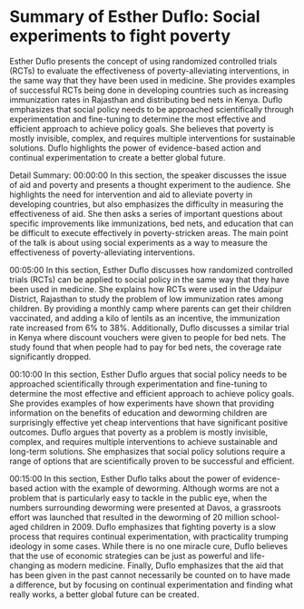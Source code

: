 # Summary of Esther Duflo: Social experiments to fight poverty

Esther Duflo presents the concept of using randomized controlled trials (RCTs) to evaluate the effectiveness of poverty-alleviating interventions, in the same way that they have been used in medicine. She provides examples of successful RCTs being done in developing countries such as increasing immunization rates in Rajasthan and distributing bed nets in Kenya. Duflo emphasizes that social policy needs to be approached scientifically through experimentation and fine-tuning to determine the most effective and efficient approach to achieve policy goals. She believes that poverty is mostly invisible, complex, and requires multiple interventions for sustainable solutions. Duflo highlights the power of evidence-based action and continual experimentation to create a better global future.

Detail Summary: 
00:00:00
In this section, the speaker discusses the issue of aid and poverty and presents a thought experiment to the audience. She highlights the need for intervention and aid to alleviate poverty in developing countries, but also emphasizes the difficulty in measuring the effectiveness of aid. She then asks a series of important questions about specific improvements like immunizations, bed nets, and education that can be difficult to execute effectively in poverty-stricken areas. The main point of the talk is about using social experiments as a way to measure the effectiveness of poverty-alleviating interventions.

00:05:00
In this section, Esther Duflo discusses how randomized controlled trials (RCTs) can be applied to social policy in the same way that they have been used in medicine. She explains how RCTs were used in the Udaipur District, Rajasthan to study the problem of low immunization rates among children. By providing a monthly camp where parents can get their children vaccinated, and adding a kilo of lentils as an incentive, the immunization rate increased from 6% to 38%. Additionally, Duflo discusses a similar trial in Kenya where discount vouchers were given to people for bed nets. The study found that when people had to pay for bed nets, the coverage rate significantly dropped.

00:10:00
In this section, Esther Duflo argues that social policy needs to be approached scientifically through experimentation and fine-tuning to determine the most effective and efficient approach to achieve policy goals. She provides examples of how experiments have shown that providing information on the benefits of education and deworming children are surprisingly effective yet cheap interventions that have significant positive outcomes. Duflo argues that poverty as a problem is mostly invisible, complex, and requires multiple interventions to achieve sustainable and long-term solutions. She emphasizes that social policy solutions require a range of options that are scientifically proven to be successful and efficient.

00:15:00
In this section, Esther Duflo talks about the power of evidence-based action with the example of deworming. Although worms are not a problem that is particularly easy to tackle in the public eye, when the numbers surrounding deworming were presented at Davos, a grassroots effort was launched that resulted in the deworming of 20 million school-aged children in 2009. Duflo emphasizes that fighting poverty is a slow process that requires continual experimentation, with practicality trumping ideology in some cases. While there is no one miracle cure, Duflo believes that the use of economic strategies can be just as powerful and life-changing as modern medicine. Finally, Duflo emphasizes that the aid that has been given in the past cannot necessarily be counted on to have made a difference, but by focusing on continual experimentation and finding what really works, a better global future can be created.

